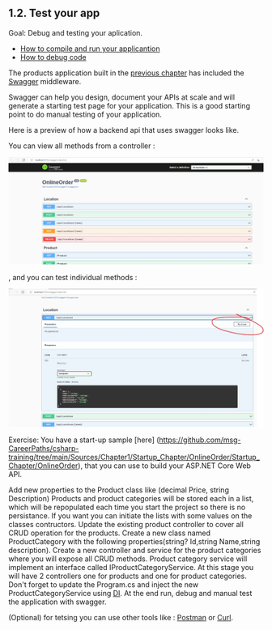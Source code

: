 ## 1.2. Test your app

Goal: 
   Debug and testing your aplication. 

- [How to compile and run your applicantion](https://docs.microsoft.com/en-us/visualstudio/ide/compiling-and-building-in-visual-studio?view=vs-2022)
- [How to debug code](https://docs.microsoft.com/en-us/visualstudio/get-started/csharp/tutorial-debugger?view=vs-2022)

The products application built in the [ previous chapter](https://github.com/msg-CareerPaths/csharp-training/blob/main/chapters/101-create-web-api-project.mdChapter) has included the [Swagger](https://swagger.io/) middleware. 

Swagger can help you design, document your APIs at scale and will  generate a starting test page for your application. 
This is a good starting point to do manual testing of your application.

Here is a preview of how a backend api that uses swagger looks like.

You can view all methods from a controller :

![Data Model](https://github.com/msg-CareerPaths/csharp-training/blob/main/Sources/Chapter2/1.jpg "Data Model")

, and you can test individual methods :

![Data Model](https://github.com/msg-CareerPaths/csharp-training/blob/main/Sources/Chapter2/2.jpg "Data Model")

Exercise:
  You have a start-up sample [here] (https://github.com/msg-CareerPaths/csharp-training/tree/main/Sources/Chapter1/Startup_Chapter/OnlineOrder/Startup_Chapter/OnlineOrder), that you can use to build your ASP.NET Core Web API.
  
  Add new properties to the Product class like (decimal Price, string Description)
  Products and product categories  will be stored each in a list, which will be repopulated each time you start the project  so there is no persistance.
  If you want you can initiate the lists with some values on the classes contructors.
  Update the existing product controller to cover all CRUD operation for the products.
  Create a new class named ProductCategory with the following properties(string? Id,string Name,string description).
  Create a new controller and service for the product categories where you will expose all CRUD methods.
  Product category service will implement an interface called IProductCategoryService.
  At this stage you will have 2 controllers one for products and one for product categories.
  Don't forget to update the Program.cs and inject the new ProductCategoryService using [DI](https://learn.microsoft.com/en-us/aspnet/core/fundamentals/dependency-injection?view=aspnetcore-7.0).
  At the end run, debug and  manual test the application with swagger.

  (Optional) for tetsing you can use other tools like : [Postman](https://www.postman.com/) or [Curl](https://curl.se/docs/).

